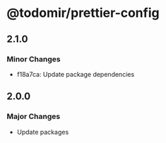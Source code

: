 # @todomir/prettier-config

## 2.1.0

### Minor Changes

- f18a7ca: Update package dependencies

## 2.0.0

### Major Changes

- Update packages
